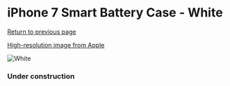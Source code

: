 # iPhone 7 Smart Battery Case - White

[Return to previous page](/iphone_7)

[High-resolution image from Apple](https://store.storeimages.cdn-apple.com/8756/as-images.apple.com/is/MN012?wid=4500&hei=4500&fmt=png)

<div style="width: 384px"><img src="/everyphone/MN012.png" alt="White"></div>

### Under construction

